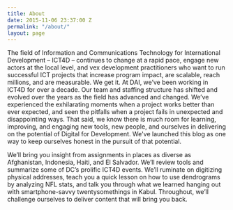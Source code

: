 ```yaml
---
title: About
date: 2015-11-06 23:37:00 Z
permalink: "/about/"
layout: page
---
```

The field of Information and Communications Technology for International Development – ICT4D – continues to change at a rapid pace, engage new actors at the local level, and vex development practitioners who want to run successful ICT projects that increase program impact, are scalable, reach millions, and are measurable. We get it. At DAI, we’ve been working in ICT4D for over a decade. Our team and staffing structure has shifted and evolved over the years as the field has advanced and changed. We’ve experienced the exhilarating moments when a project works better than ever expected, and seen the pitfalls when a project fails in unexpected and disappointing ways. That said, we know there is much room for learning, improving, and engaging new tools, new people, and ourselves in delivering on the potential of Digital for Development. We've launched this blog as one way to keep ourselves honest in the pursuit of that potential.

We’ll bring you insight from assignments in places as diverse as Afghanistan, Indonesia, Haiti, and El Salvador. We’ll review tools and summarize some of DC’s prolific ICT4D events. We’ll ruminate on digitizing physical addresses, teach you a quick lesson on how to use dendrograms by analyzing NFL stats, and talk you through what we learned hanging out with smartphone-savvy twentysomethings in Kabul. Throughout, we’ll challenge ourselves to deliver content that will bring you back.
